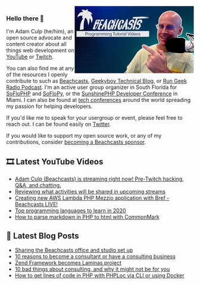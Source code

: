 <img src="https://github.com/adamculp/adamculp/blob/master/mqdefault.jpg" align="right">

### Hello there 👋

I'm Adam Culp (he/him), an open source advocate and content creator about all things web development on [YouTube](https://youtube.com/c/beachcasts) or [Twitch](https://twitch.tv/beachcasts).

You can also find me at any of the resources I openly contribute to such as [Beachcasts](https://beachcasts.com), [Geekyboy Technical Blog](https://geekyboy.com), or [Run Geek Radio Podcast](https://rungeekradio.com). I'm an active user group organizer in South Florida for [SoFloPHP](https://soflophp.org) and [SoFloPy](https://soflopy.org), or the [SunshinePHP Developer Conference](https://sunshinephp.com) in Miami. I can also be found at [tech conferences](https://www.youtube.com/playlist?list=PLsiNQQ5_UdTtsIA0ayykwTLddkqvEwnpX) around the world spreading my passion for helping developers.

If you'd like me to speak for your usergroup or event, please feel free to reach out. I can be found easily on [Twitter](https://twitter.com/adamculp).

If you would like to support my open source work, or any of my contributions, consider [becoming a Beachcasts sponsor](https://github.com/sponsors/Beachcasts).

## 🎞️ Latest YouTube Videos
<!-- YOUTUBE-VIDEOS-LIST:START -->
- [Adam Culp (Beachcasts) is streaming right now! Pre-Twitch hacking, Q&A, and chatting.](https://www.youtube.com/watch?v=LCMTWC71kRA)
- [Reviewing what activities will be shared in upcoming streams](https://www.youtube.com/watch?v=snREqQm70RU)
- [Creating new AWS Lambda PHP Mezzio application with Bref - Beachcasts LIVE!](https://www.youtube.com/watch?v=Cay0NAeaGgA)
- [Top programming languages to learn in 2020](https://www.youtube.com/watch?v=pF-Y50wYpMg)
- [How to parse markdown in PHP to html with CommonMark](https://www.youtube.com/watch?v=QZ2NTm4V0NM)
<!-- YOUTUBE-VIDEOS-LIST:END -->

## 📰 Latest Blog Posts
<!-- BLOG-POST-LIST:START -->
- [Sharing the Beachcasts office and studio set up](https://geekyboy.com/archives/1486)
- [10 reasons to become a consultant or have a consulting business](https://geekyboy.com/archives/1454)
- [Zend Framework becomes Laminas project](https://geekyboy.com/archives/1440)
- [10 bad things about consulting, and why it might not be for you](https://geekyboy.com/archives/1432)
- [How to get lines of code in PHP with PHPLoc via CLI or using Docker](https://geekyboy.com/archives/1427)
<!-- BLOG-POST-LIST:END -->


<!--
**adamculp/adamculp** is a ✨ _special_ ✨ repository because its `README.md` (this file) appears on your GitHub profile.

Here are some ideas to get you started:

- 🔭 I’m currently working on ...
- 🌱 I’m currently learning ...
- 👯 I’m looking to collaborate on ...
- 🤔 I’m looking for help with ...
- 💬 Ask me about ...
- 📫 How to reach me: ...
- 😄 Pronouns: ...
- ⚡ Fun fact: ...
-->
